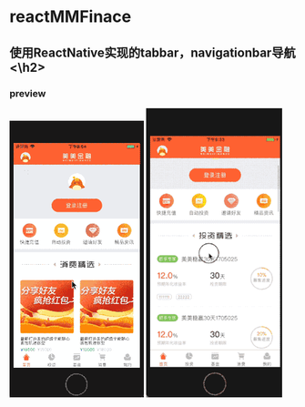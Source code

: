 # reactMMFinace
<h2>使用ReactNative实现的tabbar，navigationbar导航<\h2>
<h3>preview</h3>
<img src="./showResource/copy1.gif"
alt=''
style="max-width:100%">
<img src="./showResource/2018-05-14 .gif"
alt=''
style="max-width:100%">